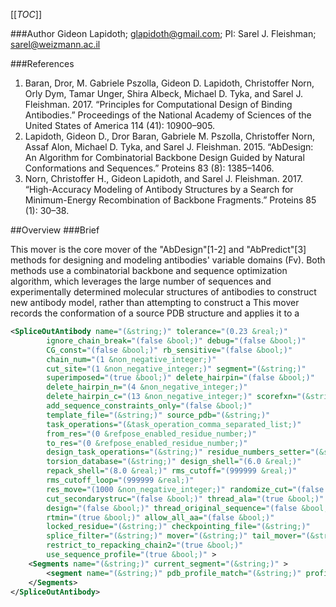 [[_TOC_]]

###Author
Gideon Lapidoth; glapidoth@gmail.com; PI: Sarel J. Fleishman; sarel@weizmann.ac.il

###References


1. Baran, Dror, M. Gabriele Pszolla, Gideon D. Lapidoth, Christoffer Norn, Orly Dym, Tamar Unger, Shira Albeck, Michael D. Tyka, and Sarel J. Fleishman. 2017. “Principles for Computational Design of Binding Antibodies.” Proceedings of the National Academy of Sciences of the United States of America 114 (41): 10900–905.
2. Lapidoth, Gideon D., Dror Baran, Gabriele M. Pszolla, Christoffer Norn, Assaf Alon, Michael D. Tyka, and Sarel J. Fleishman. 2015. “AbDesign: An Algorithm for Combinatorial Backbone Design Guided by Natural Conformations and Sequences.” Proteins 83 (8): 1385–1406.
3. Norn, Christoffer H., Gideon Lapidoth, and Sarel J. Fleishman. 2017. “High-Accuracy Modeling of Antibody Structures by a Search for Minimum-Energy Recombination of Backbone Fragments.” Proteins 85 (1): 30–38.


##Overview
###Brief 

This mover is the core mover of the "AbDesign"[1-2] and "AbPredict"[3] methods for designing and modeling antibodies' variable domains (Fv). Both methods use a combinatorial backbone and sequence optimization algorithm, which leverages the large number of sequences and experimentally determined molecular structures of antibodies to construct new antibody model, rather than attempting to construct a 
This mover records the conformation of a source PDB structure and applies it to a 




```xml
<SpliceOutAntibody name="(&string;)" tolerance="(0.23 &real;)"
        ignore_chain_break="(false &bool;)" debug="(false &bool;)"
        CG_const="(false &bool;)" rb_sensitive="(false &bool;)"
        chain_num="(1 &non_negative_integer;)"
        cut_site="(1 &non_negative_integer;)" segment="(&string;)"
        superimposed="(true &bool;)" delete_hairpin="(false &bool;)"
        delete_hairpin_n="(4 &non_negative_integer;)"
        delete_hairpin_c="(13 &non_negative_integer;)" scorefxn="(&string;)"
        add_sequence_constraints_only="(false &bool;)"
        template_file="(&string;)" source_pdb="(&string;)"
        task_operations="(&task_operation_comma_separated_list;)"
        from_res="(0 &refpose_enabled_residue_number;)"
        to_res="(0 &refpose_enabled_residue_number;)"
        design_task_operations="(&string;)" residue_numbers_setter="(&string;)"
        torsion_database="(&string;)" design_shell="(6.0 &real;)"
        repack_shell="(8.0 &real;)" rms_cutoff="(999999 &real;)"
        rms_cutoff_loop="(999999 &real;)"
        res_move="(1000 &non_negative_integer;)" randomize_cut="(false &bool;)"
        cut_secondarystruc="(false &bool;)" thread_ala="(true &bool;)"
        design="(false &bool;)" thread_original_sequence="(false &bool;)"
        rtmin="(true &bool;)" allow_all_aa="(false &bool;)"
        locked_residue="(&string;)" checkpointing_file="(&string;)"
        splice_filter="(&string;)" mover="(&string;)" tail_mover="(&string;)"
        restrict_to_repacking_chain2="(true &bool;)"
        use_sequence_profile="(true &bool;)" >
    <Segments name="(&string;)" current_segment="(&string;)" >
        <segment name="(&string;)" pdb_profile_match="(&string;)" profiles="(&string;)" />
    </Segments>
</SpliceOutAntibody>
```
